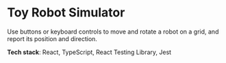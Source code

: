 # Toy Robot Simulator

Use buttons or keyboard controls to move and rotate a robot on a grid, and report its position and direction.

**Tech stack**: React, TypeScript, React Testing Library, Jest
